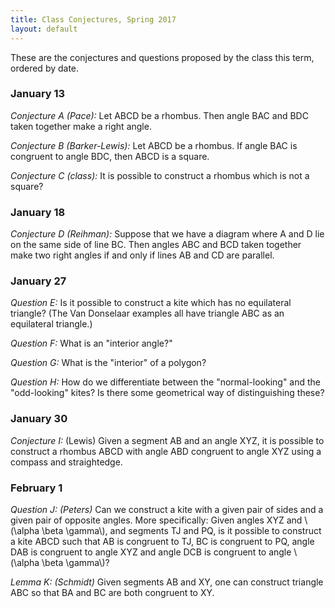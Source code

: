 ```yaml
---
title: Class Conjectures, Spring 2017
layout: default
---
```


These are the conjectures and questions proposed by the class this term,
ordered by date.

### January 13

*Conjecture A (Pace):* Let ABCD be a rhombus. Then angle BAC and BDC taken
together make a right angle.

*Conjecture B (Barker-Lewis):* Let ABCD be a rhombus. If angle BAC is congruent
to angle BDC, then ABCD is a square.

*Conjecture C (class):* It is possible to construct a rhombus which is not a
square?

### January 18

*Conjecture D (Reihman):* Suppose that we have a diagram where A and D lie on
the same side of line BC. Then angles ABC and BCD taken together make two
right angles if and only if lines AB and CD are parallel.

### January 27

*Question E:* Is it possible to construct a kite which has no equilateral
triangle? (The Van Donselaar examples all have triangle ABC as an equilateral
  triangle.)

*Question F:* What is an "interior angle?"

*Question G:* What is the "interior" of a polygon?

*Question H:* How do we differentiate between the "normal-looking" and the
"odd-looking" kites? Is there some geometrical way of distinguishing these?

### January 30

*Conjecture I:* (Lewis) Given a segment AB and an angle XYZ, it is possible
to construct a rhombus ABCD with angle ABD congruent to angle XYZ using a
compass and straightedge.

### February 1

*Question J: (Peters)* Can we construct a kite with a given pair of sides and a
given pair of opposite angles. More specifically: Given angles XYZ and
\\(\alpha \beta \gamma\\), and segments TJ and PQ, is it possible to construct
a kite ABCD such that AB is congruent to TJ, BC is congruent to PQ, angle
DAB is congruent to angle XYZ and angle DCB is congruent to angle
\\(\alpha \beta \gamma\\)?

*Lemma K: (Schmidt)* Given segments AB and XY, one can construct triangle ABC so
that BA and BC are both congruent to XY.
